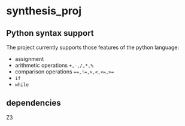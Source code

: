 # synthesis_proj

## Python syntax support
The project currently supports those features of the python language:
* assignment
* arithmetic operations `+,-,/,*,%` 
* comparison operations `==,!=,>,<,<=,>=`
* `if`
* `while`

## dependencies
Z3
